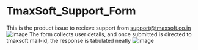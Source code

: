 # TmaxSoft_Support_Form
This is the product issue to recieve support from support@tmaxsoft.co.in
![image](https://github.com/user-attachments/assets/8c26c68e-6779-475d-949e-e0f1f3dfd546)
The form collects user details, and once submitted is directed to tmaxsoft mail-id,
the response is tabulated neatly 
![image](https://github.com/user-attachments/assets/89a3af0f-33dc-46f4-bbb7-bc8862dea189)

